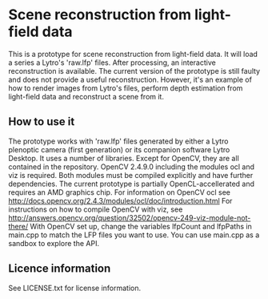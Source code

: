# Scene reconstruction from light-field data

This is a prototype for scene reconstruction from light-field data. It will load a series a Lytro's 'raw.lfp' files. After processing, an interactive reconstruction is available.
The current version of the prototype is still faulty and does not provide a useful reconstruction. However, it's an example of how to render images from Lytro's files, perform depth estimation from light-field data and reconstruct a scene from it.

## How to use it

The prototype works with 'raw.lfp' files generated by either a Lytro plenoptic camera (first generation) or its companion software Lytro Desktop. It uses a number of libraries. Except for OpenCV, they are all contained in the repository. OpenCV 2.4.9.0 including the modules ocl and viz is required. Both modules must be compiled explicitly and have further dependencies. The current prototype is partially OpenCL-accellerated and requires an AMD graphics chip.
For information on OpenCV ocl see http://docs.opencv.org/2.4.3/modules/ocl/doc/introduction.html
For instructions on how to compile OpenCV with viz, see http://answers.opencv.org/question/32502/opencv-249-viz-module-not-there/
With OpenCV set up, change the variables lfpCount and lfpPaths in main.cpp to match the LFP files you want to use. You can use main.cpp as a sandbox to explore the API.

## Licence information

See LICENSE.txt for license information.
